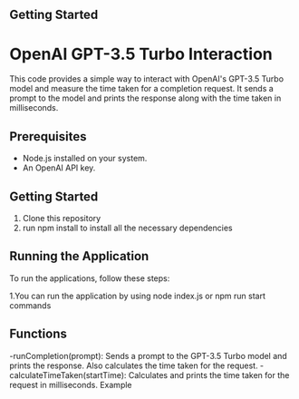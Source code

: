 
## Getting Started

# OpenAI GPT-3.5 Turbo Interaction

This code provides a simple way to interact with OpenAI's GPT-3.5 Turbo model and measure the time taken for a completion request. It sends a prompt to the model and prints the response along with the time taken in milliseconds.

## Prerequisites

- Node.js installed on your system.
- An OpenAI API key.

## Getting Started

1. Clone this repository
2. run npm install to install all the necessary dependencies

## Running the Application

To run the applications, follow these steps:

1.You can run the application by using node index.js or npm run start commands

## Functions

-runCompletion(prompt): Sends a prompt to the GPT-3.5 Turbo model and prints the response. Also calculates the time taken for the request.
-calculateTimeTaken(startTime): Calculates and prints the time taken for the request in milliseconds.
Example



